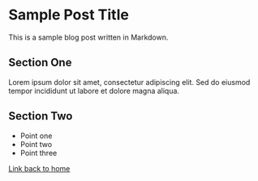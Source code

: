 # Sample Post Title

This is a sample blog post written in Markdown.

## Section One

Lorem ipsum dolor sit amet, consectetur adipiscing elit. Sed do eiusmod tempor incididunt ut labore et dolore magna aliqua.

## Section Two

- Point one
- Point two
- Point three

[Link back to home](/) 
